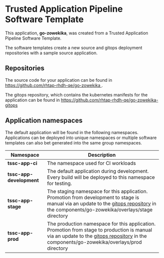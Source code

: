 # Trusted Application Pipeline Software Template

This application, **go-zowekika**, was created from a Trusted Application Pipeline Software Template.

The software templates create a new source and gitops deployment repositories with a sample source application. 

## Repositories

The source code for your application can be found in [https://github.com/rhtap-rhdh-qe/go-zowekika ](https://github.com/rhtap-rhdh-qe/go-zowekika ).
 
The gitops repository, which contains the kubernetes manifests for the application can be found in 
[https://github.com/rhtap-rhdh-qe/go-zowekika-gitops ](https://github.com/rhtap-rhdh-qe/go-zowekika-gitops ) 

## Application namespaces 

The default application will be found in the following namespaces. Applications can be deployed into unique namespaces or multiple software templates can also bet generated into the same group namespaces.  

|  Namespace   |  Description   |  
| -------- | -------- |
| **tssc-app-ci** | The namespace used for CI workloads |
| **tssc-app-development** | The default application during development. Every build will be deployed to this namespace for testing. |
| **tssc-app-stage** | The staging namespace for this application. Promotion from development to stage is manual via an update to the [gitops repository](https://github.com/rhtap-rhdh-qe/go-zowekika-gitops ) in the components/go-zowekika/overlays/stage directory |
| **tssc-app-prod** | The production namespace for this application. Promotion from stage to production is manual via an update to the [gitops repository](https://github.com/rhtap-rhdh-qe/go-zowekika-gitops ) in the components/go-zowekika/overlays/prod directory |